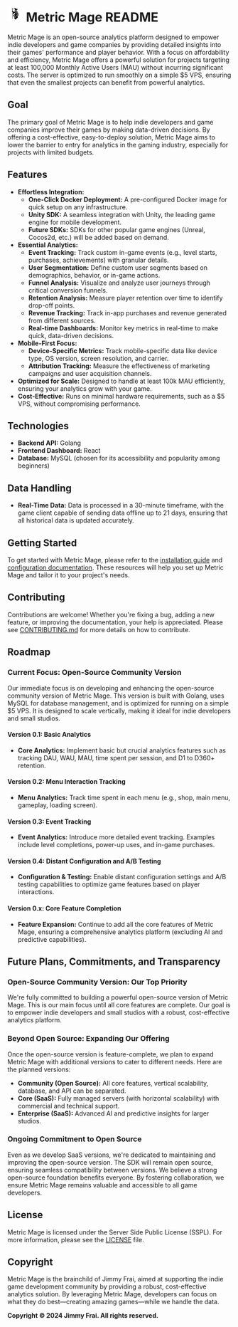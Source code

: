 # <img src="docs/mage.svg" alt="Logo" height="35"> Metric Mage README

Metric Mage is an open-source analytics platform designed to empower indie developers and game companies by providing detailed insights into their games' performance and player behavior. With a focus on affordability and efficiency, Metric Mage offers a powerful solution for projects targeting at least 100,000 Monthly Active Users (MAU) without incurring significant costs. The server is optimized to run smoothly on a simple $5 VPS, ensuring that even the smallest projects can benefit from powerful analytics.

## Goal

The primary goal of Metric Mage is to help indie developers and game companies improve their games by making data-driven decisions. By offering a cost-effective, easy-to-deploy solution, Metric Mage aims to lower the barrier to entry for analytics in the gaming industry, especially for projects with limited budgets.

## Features

- **Effortless Integration:**
    - **One-Click Docker Deployment:** A pre-configured Docker image for quick setup on any infrastructure.
    - **Unity SDK:** A seamless integration with Unity, the leading game engine for mobile development.
    - **Future SDKs:** SDKs for other popular game engines (Unreal, Cocos2d, etc.) will be added based on demand.
- **Essential Analytics:**
    - **Event Tracking:** Track custom in-game events (e.g., level starts, purchases, achievements) with granular details.
    - **User Segmentation:** Define custom user segments based on demographics, behavior, or in-game actions.
    - **Funnel Analysis:** Visualize and analyze user journeys through critical conversion funnels.
    - **Retention Analysis:** Measure player retention over time to identify drop-off points.
    - **Revenue Tracking:** Track in-app purchases and revenue generated from different sources.
    - **Real-time Dashboards:** Monitor key metrics in real-time to make quick, data-driven decisions.
- **Mobile-First Focus:**
    - **Device-Specific Metrics:** Track mobile-specific data like device type, OS version, screen resolution, and carrier.
    - **Attribution Tracking:** Measure the effectiveness of marketing campaigns and user acquisition channels.
- **Optimized for Scale:** Designed to handle at least 100k MAU efficiently, ensuring your analytics grow with your game.
- **Cost-Effective:** Runs on minimal hardware requirements, such as a $5 VPS, without compromising performance.

## Technologies

- **Backend API:** Golang
- **Frontend Dashboard:** React
- **Database:** MySQL (chosen for its accessibility and popularity among beginners)

## Data Handling

- **Real-Time Data:** Data is processed in a 30-minute timeframe, with the game client capable of sending data offline up to 21 days, ensuring that all historical data is updated accurately.

## Getting Started

To get started with Metric Mage, please refer to the [installation guide](/docs/installation.md) and [configuration documentation](/docs/configuration.md). These resources will help you set up Metric Mage and tailor it to your project's needs.

## Contributing

Contributions are welcome! Whether you're fixing a bug, adding a new feature, or improving the documentation, your help is appreciated. Please see [CONTRIBUTING.md](/CONTRIBUTING.md) for more details on how to contribute.

## Roadmap

### Current Focus: Open-Source Community Version

Our immediate focus is on developing and enhancing the open-source community version of Metric Mage. This version is built with Golang, uses MySQL for database management, and is optimized for running on a simple $5 VPS. It is designed to scale vertically, making it ideal for indie developers and small studios.

#### Version 0.1: Basic Analytics
- **Core Analytics:** Implement basic but crucial analytics features such as tracking DAU, WAU, MAU, time spent per session, and D1 to D360+ retention.

#### Version 0.2: Menu Interaction Tracking
- **Menu Analytics:** Track time spent in each menu (e.g., shop, main menu, gameplay, loading screen).

#### Version 0.3: Event Tracking
- **Event Analytics:** Introduce more detailed event tracking. Examples include level completions, power-up uses, and in-game purchases.

#### Version 0.4: Distant Configuration and A/B Testing
- **Configuration & Testing:** Enable distant configuration settings and A/B testing capabilities to optimize game features based on player interactions.

#### Version 0.x: Core Feature Completion
- **Feature Expansion:** Continue to add all the core features of Metric Mage, ensuring a comprehensive analytics platform (excluding AI and predictive capabilities).

## Future Plans, Commitments, and Transparency

### Open-Source Community Version: Our Top Priority

We're fully committed to building a powerful open-source version of Metric Mage. This is our main focus until all core features are complete. Our goal is to empower indie developers and small studios with a robust, cost-effective analytics platform.

### Beyond Open Source: Expanding Our Offering

Once the open-source version is feature-complete, we plan to expand Metric Mage with additional versions to cater to different needs. Here are the planned versions:

- **Community (Open Source):** All core features, vertical scalability, database, and API can be separated.
- **Core (SaaS):** Fully managed servers (with horizontal scalability) with commercial and technical support.
- **Enterprise (SaaS):** Advanced AI and predictive insights for larger studios.

### Ongoing Commitment to Open Source

Even as we develop SaaS versions, we're dedicated to maintaining and improving the open-source version. The SDK will remain open source, ensuring seamless compatibility between versions. We believe a strong open-source foundation benefits everyone. By fostering collaboration, we ensure Metric Mage remains valuable and accessible to all game developers.

## License

Metric Mage is licensed under the Server Side Public License (SSPL). For more information, please see the [LICENSE](LICENSE) file.

## Copyright

Metric Mage is the brainchild of Jimmy Frai, aimed at supporting the indie game development community by providing a robust, cost-effective analytics solution. By leveraging Metric Mage, developers can focus on what they do best—creating amazing games—while we handle the data.

**Copyright © 2024 Jimmy Frai. All rights reserved.**
